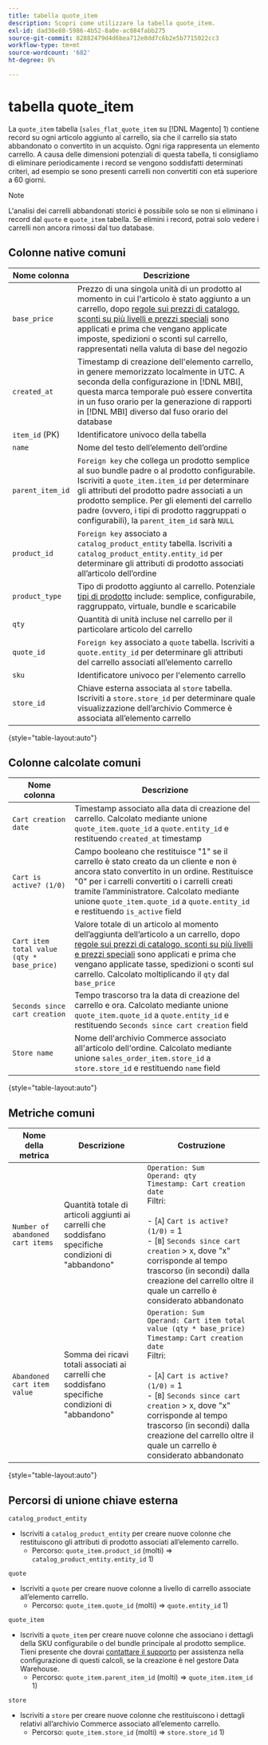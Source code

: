 ```yaml
---
title: tabella quote_item
description: Scopri come utilizzare la tabella quote_item.
exl-id: dad36e88-5986-4b52-8a0e-ac084fabb275
source-git-commit: 82882479d4d6bea712e8dd7c6b2e5b7715022cc3
workflow-type: tm+mt
source-wordcount: '682'
ht-degree: 0%

---
```


# tabella quote_item

La `quote_item` tabella (`sales_flat_quote_item` su [!DNL Magento] 1) contiene record su ogni articolo aggiunto al carrello, sia che il carrello sia stato abbandonato o convertito in un acquisto. Ogni riga rappresenta un elemento carrello. A causa delle dimensioni potenziali di questa tabella, ti consigliamo di eliminare periodicamente i record se vengono soddisfatti determinati criteri, ad esempio se sono presenti carrelli non convertiti con età superiore a 60 giorni.

>[!NOTE]
>
>L&#39;analisi dei carrelli abbandonati storici è possibile solo se non si eliminano i record dal `quote` e `quote_item` tabella. Se elimini i record, potrai solo vedere i carrelli non ancora rimossi dal tuo database.

## Colonne native comuni

| **Nome colonna** | **Descrizione** |
|---|---|
| `base_price` | Prezzo di una singola unità di un prodotto al momento in cui l&#39;articolo è stato aggiunto a un carrello, dopo [regole sui prezzi di catalogo, sconti su più livelli e prezzi speciali](https://experienceleague.adobe.com/docs/commerce-admin/catalog/products/pricing/pricing-advanced.html) sono applicati e prima che vengano applicate imposte, spedizioni o sconti sul carrello, rappresentati nella valuta di base del negozio |
| `created_at` | Timestamp di creazione dell&#39;elemento carrello, in genere memorizzato localmente in UTC. A seconda della configurazione in [!DNL MBI], questa marca temporale può essere convertita in un fuso orario per la generazione di rapporti in [!DNL MBI] diverso dal fuso orario del database |
| `item_id` (PK) | Identificatore univoco della tabella |
| `name` | Nome del testo dell’elemento dell’ordine |
| `parent_item_id` | `Foreign key` che collega un prodotto semplice al suo bundle padre o al prodotto configurabile. Iscriviti a `quote_item.item_id` per determinare gli attributi del prodotto padre associati a un prodotto semplice. Per gli elementi del carrello padre (ovvero, i tipi di prodotto raggruppati o configurabili), la `parent_item_id` sarà `NULL` |
| `product_id` | `Foreign key` associato a `catalog_product_entity` tabella. Iscriviti a `catalog_product_entity.entity_id` per determinare gli attributi di prodotto associati all’articolo dell’ordine |
| `product_type` | Tipo di prodotto aggiunto al carrello. Potenziale [tipi di prodotto](https://experienceleague.adobe.com/docs/commerce-admin/catalog/products/product-create.html#product-types) include: semplice, configurabile, raggruppato, virtuale, bundle e scaricabile |
| `qty` | Quantità di unità incluse nel carrello per il particolare articolo del carrello |
| `quote_id` | `Foreign key` associato a `quote` tabella. Iscriviti a `quote.entity_id` per determinare gli attributi del carrello associati all’elemento carrello |
| `sku` | Identificatore univoco per l&#39;elemento carrello |
| `store_id` | Chiave esterna associata al `store` tabella. Iscriviti a `store.store_id` per determinare quale visualizzazione dell’archivio Commerce è associata all’elemento carrello |

{style=&quot;table-layout:auto&quot;}

## Colonne calcolate comuni

| **Nome colonna** | **Descrizione** |
|---|---|
| `Cart creation date` | Timestamp associato alla data di creazione del carrello. Calcolato mediante unione `quote_item.quote_id` a `quote.entity_id` e restituendo `created_at` timestamp |
| `Cart is active? (1/0)` | Campo booleano che restituisce &quot;1&quot; se il carrello è stato creato da un cliente e non è ancora stato convertito in un ordine. Restituisce &quot;0&quot; per i carrelli convertiti o i carrelli creati tramite l’amministratore. Calcolato mediante unione `quote_item.quote_id` a `quote.entity_id` e restituendo `is_active` field |
| `Cart item total value (qty * base_price)` | Valore totale di un articolo al momento dell’aggiunta dell’articolo a un carrello, dopo [regole sui prezzi di catalogo, sconti su più livelli e prezzi speciali](https://experienceleague.adobe.com/docs/commerce-admin/catalog/products/pricing/pricing-advanced.html) sono applicati e prima che vengano applicate tasse, spedizioni o sconti sul carrello. Calcolato moltiplicando il `qty` dal `base_price` |
| `Seconds since cart creation` | Tempo trascorso tra la data di creazione del carrello e ora. Calcolato mediante unione `quote_item.quote_id` a `quote.entity_id` e restituendo `Seconds since cart creation` field |
| `Store name` | Nome dell&#39;archivio Commerce associato all&#39;articolo dell&#39;ordine. Calcolato mediante unione `sales_order_item.store_id` a `store.store_id` e restituendo `name` field |

{style=&quot;table-layout:auto&quot;}

## Metriche comuni

| **Nome della metrica** | **Descrizione** | **Costruzione** |
|---|---|---|
| `Number of abandoned cart items` | Quantità totale di articoli aggiunti ai carrelli che soddisfano specifiche condizioni di &quot;abbandono&quot; | `Operation: Sum`<br/>`Operand: qty`<br/>`Timestamp: Cart creation date`<br>Filtri:<br><br>- \[`A`\] `Cart is active? (1/0)` = 1<br>- \[`B`\] `Seconds since cart creation` > x, dove &quot;x&quot; corrisponde al tempo trascorso (in secondi) dalla creazione del carrello oltre il quale un carrello è considerato abbandonato |
| `Abandoned cart item value` | Somma dei ricavi totali associati ai carrelli che soddisfano specifiche condizioni di &quot;abbandono&quot; | `Operation: Sum`<br>`Operand: Cart item total value (qty * base_price)`<br>`Timestamp:` `Cart creation date`<br>Filtri:<br><br>- \[`A`\] `Cart is active? (1/0)` = 1<br>- \[`B`\] `Seconds since cart creation` > x, dove &quot;x&quot; corrisponde al tempo trascorso (in secondi) dalla creazione del carrello oltre il quale un carrello è considerato abbandonato |

{style=&quot;table-layout:auto&quot;}

## Percorsi di unione chiave esterna

`catalog_product_entity`

* Iscriviti a `catalog_product_entity` per creare nuove colonne che restituiscono gli attributi di prodotto associati all’elemento carrello.
   * Percorso: `quote_item.product_id` (molti) => `catalog_product_entity.entity_id` 1)

`quote`

* Iscriviti a `quote` per creare nuove colonne a livello di carrello associate all’elemento carrello.
   * Percorso: `quote_item.quote_id` (molti) => `quote.entity_id` 1)

`quote_item`

* Iscriviti a `quote_item` per creare nuove colonne che associano i dettagli della SKU configurabile o del bundle principale al prodotto semplice. Tieni presente che dovrai [contattare il supporto](../../guide-overview.md) per assistenza nella configurazione di questi calcoli, se la creazione è nel gestore Data Warehouse.
   * Percorso: `quote_item.parent_item_id` (molti) => `quote_item.item_id` 1)

`store`

* Iscriviti a `store` per creare nuove colonne che restituiscono i dettagli relativi all’archivio Commerce associato all’elemento carrello.
   * Percorso: `quote_item.store_id` (molti) => `store.store_id` 1)

